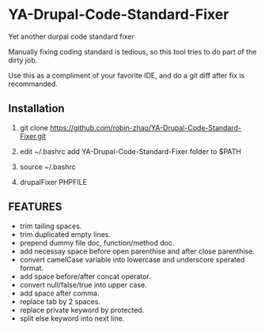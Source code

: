 YA-Drupal-Code-Standard-Fixer
=============================

Yet another durpal code standard fixer

  Manually fixing coding standard is tedious, so this tool tries to do part
of the dirty job. 

  Use this as a compliment of your favorite IDE, and do a git diff after fix
is recommanded. 


## Installation

1) git clone https://github.com/robin-zhao/YA-Drupal-Code-Standard-Fixer.git

2) edit ~/.bashrc add YA-Drupal-Code-Standard-Fixer folder to $PATH

3) source ~/.bashrc

4) drupalFixer PHPFILE


## FEATURES

 - trim tailing spaces.
 - trim duplicated empty lines.
 - prepend dummy file doc, function/method doc.
 - add necessay space before open parenthise and after close parenthise.
 - convert camelCase variable into lowercase and underscore sperated format.
 - add space before/after concat operator.
 - convert null/false/true into upper case.
 - add space after comma.
 - replace tab by 2 spaces.
 - replace private keyword by protected.
 - split else keyword into next line.

